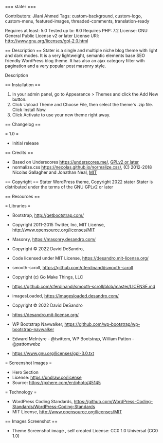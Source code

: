 === stater ===

Contributors: Jilani Ahmed
Tags: custom-background, custom-logo, custom-menu, featured-images, threaded-comments, translation-ready

Requires at least: 5.0
Tested up to: 6.0
Requires PHP: 7.2
License: GNU General Public License v2 or later
License URI: http://www.gnu.org/licenses/gpl-2.0.html

== Description ==
Stater is a single and multiple niche blog theme with light and dark modes. It is a very lightweight, semantic elements base SEO friendly WordPress blog theme. It has also an ajax category filter with pagination and a very popular post masonry style.

Description

== Installation ==

1. In your admin panel, go to Appearance > Themes and click the Add New button.
2. Click Upload Theme and Choose File, then select the theme's .zip file. Click Install Now.
3. Click Activate to use your new theme right away.

== Changelog ==

= 1.0 =
* Initial release

== Credits ==

* Based on Underscores https://underscores.me/, [GPLv2 or later](https://www.gnu.org/licenses/gpl-2.0.html)
* normalize.css https://necolas.github.io/normalize.css/, (C) 2012-2018 Nicolas Gallagher and Jonathan Neal, [MIT](https://opensource.org/licenses/MIT)

== Copyright ==
Stater WordPress theme, Copyright 2022 stater
Stater is distributed under the terms of the GNU GPLv2 or later

== Resources ==

= Libraries =

* Bootstrap, http://getbootstrap.com/
* Copyright 2011-2015 Twitter, Inc, MIT License, http://www.opensource.org/licenses/MIT

* Masonry, https://masonry.desandro.com/
* Copyright © 2022 David DeSandro,
* Code licensed under MIT License, https://desandro.mit-license.org/

* smooth-scroll, https://github.com/cferdinandi/smooth-scroll
* Copyright (c) Go Make Things, LLC
* https://github.com/cferdinandi/smooth-scroll/blob/master/LICENSE.md

* imagesLoaded, https://imagesloaded.desandro.com/
* Copyright © 2022 David DeSandro
* https://desandro.mit-license.org/

* WP Bootstrap Navwalker, https://github.com/wp-bootstrap/wp-bootstrap-navwalker
* Edward McIntyre - @twittem, WP Bootstrap, William Patton - @pattonwebz
* https://www.gnu.org/licenses/gpl-3.0.txt

= Screenshot Images =

* Hero Section
* License: https://undraw.co/license
* Source:  https://pxhere.com/en/photo/45145

= Technology =

* WordPress Coding Standards, https://github.com/WordPress-Coding-Standards/WordPress-Coding-Standards
* MIT License, http://www.opensource.org/licenses/MIT

== Images Screenshot ==
* Theme Screenshot image , self created
License: CC0 1.0 Universal (CC0 1.0)